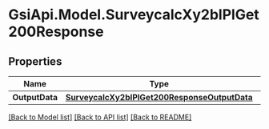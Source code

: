 # GsiApi.Model.SurveycalcXy2blPlGet200Response

## Properties

Name | Type | Description | Notes
------------ | ------------- | ------------- | -------------
**OutputData** | [**SurveycalcXy2blPlGet200ResponseOutputData**](SurveycalcXy2blPlGet200ResponseOutputData.md) |  | [optional] 

[[Back to Model list]](../README.md#documentation-for-models) [[Back to API list]](../README.md#documentation-for-api-endpoints) [[Back to README]](../README.md)

